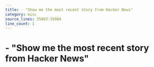 ```yaml
---
title: - "Show me the most recent story from Hacker News"
category: misc
source_lines: 35083-35084
line_count: 1
---
```


# - "Show me the most recent story from Hacker News"
